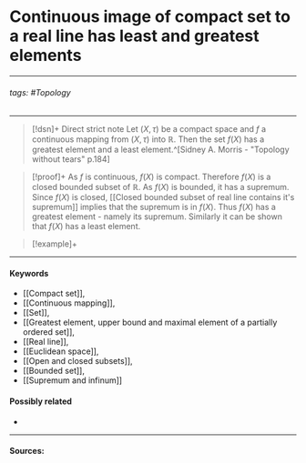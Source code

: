 # Continuous image of compact set to a real line has least and greatest elements
***
###### tags: #Topology 
***
>[!dsn]+ Direct strict note
>Let $(X,\tau)$ be a compact space and $f$ a continuous mapping from $(X,\tau)$ into $\mathbb{R}$. Then the set $f(X)$ has a greatest element and a least element.^[Sidney A. Morris - "Topology without tears" p.184]

>[!proof]+
>As $f$ is continuous, $f(X)$ is compact. Therefore $f(X)$ is a closed bounded subset of $\mathbb{R}$. As $f(X)$ is bounded, it has a supremum. Since $f(X)$ is closed, [[Closed bounded subset of real line contains it's supremum]] implies that the supremum is in $f(X)$. Thus $f(X)$ has a greatest element - namely its supremum. Similarly it can be shown that $f(X)$ has a least element.

>[!example]+ 
>
***
#### Keywords
- [[Compact set]],
- [[Continuous mapping]],
- [[Set]],
- [[Greatest element, upper bound and maximal element of a partially ordered set]],
- [[Real line]],
- [[Euclidean space]],
- [[Open and closed subsets]],
- [[Bounded set]],
- [[Supremum and infinum]]
#### Possibly related
- 
***
#### Sources:
